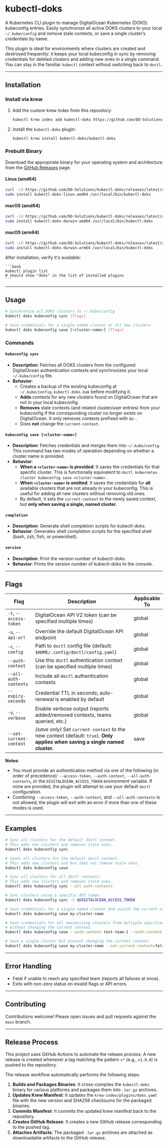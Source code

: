 # kubectl-doks

A Kubernetes CLI plugin to manage DigitalOcean Kubernetes (DOKS) kubeconfig entries. Easily synchronize all active DOKS clusters to your local `~/.kube/config` and remove stale contexts, or save a single cluster’s credentials by name.

This plugin is ideal for environments where clusters are created and destroyed frequently: it keeps your local kubeconfig in sync by removing credentials for deleted clusters and adding new ones in a single command. You can stay in the familiar `kubectl` context without switching back to `doctl`.

---

## Installation

### Install via krew

1.  Add the custom krew index from this repository:

    ```bash
    kubectl krew index add kubectl-doks https://github.com/DO-Solutions/kubectl-doks.git
    ```

2.  Install the `kubectl-doks` plugin:

    ```bash
    kubectl krew install kubectl-doks/kubectl-doks 
    ```

### Prebuilt Binary

Download the appropriate binary for your operating system and architecture from the [GitHub Releases](https://github.com/DO-Solutions/kubectl-doks/releases) page.

#### Linux (amd64)

```bash
curl -LO https://github.com/DO-Solutions/kubectl-doks/releases/latest/download/kubectl-doks-linux-amd64
sudo install kubectl-doks-linux-amd64 /usr/local/bin/kubectl-doks
```

#### macOS (amd64)

```bash
curl -LO https://github.com/DO-Solutions/kubectl-doks/releases/latest/download/kubectl-doks-darwin-amd64
sudo install kubectl-doks-darwin-amd64 /usr/local/bin/kubectl-doks
```

#### macOS (arm64)

```bash
curl -LO https://github.com/DO-Solutions/kubectl-doks/releases/latest/download/kubectl-doks-darwin-arm64
sudo install kubectl-doks-darwin-arm64 /usr/local/bin/kubectl-doks
```

After installation, verify it's available:


    ```bash
    kubectl plugin list
    # should show "doks" in the list of installed plugins
    ```

---

## Usage

```bash
# Synchronize all DOKS clusters to ~/.kube/config
kubectl doks kubeconfig sync [flags]

# Save credentials for a single named cluster or all new clusters
kubectl doks kubeconfig save [<cluster-name>] [flags]
```

### Commands

#### `kubeconfig sync`

*   **Description**: Fetches all DOKS clusters from the configured DigitalOcean authentication contexts and synchronizes your local `~/.kube/config` file.
*   **Behavior**:
    *   Creates a backup of the existing kubeconfig at `~/.kube/config.kubectl-doks.bak` before modifying it.
    *   **Adds** contexts for any new clusters found on DigitalOcean that are not in your local kubeconfig.
    *   **Removes** stale contexts (and related cluster/user entries) from your kubeconfig if the corresponding cluster no longer exists on DigitalOcean. It only removes contexts prefixed with `do-`.
    *   Does **not** change the `current-context`.

#### `kubeconfig save [<cluster-name>]`

*   **Description**: Fetches credentials and merges them into `~/.kube/config`. This command has two modes of operation depending on whether a cluster name is provided.
*   **Behavior**:
    *   **When a `<cluster-name>` is provided**: It saves the credentials for that specific cluster. This is functionally equivalent to `doctl kubernetes cluster kubeconfig save <cluster-name>`.
    *   **When `<cluster-name>` is omitted**: It saves the credentials for **all** available clusters that are not already in your kubeconfig. This is useful for adding all new clusters without removing old ones.
    *   By default, it sets the `current-context` to the newly saved context, but **only when saving a single, named cluster**.

#### `completion`

*   **Description**: Generate shell completion scripts for kubectl-doks.
*   **Behavior**: Generates shell completion scripts for the specified shell (bash, zsh, fish, or powershell).

#### `version`

*   **Description**: Print the version number of kubectl-doks.
*   **Behavior**: Prints the version number of kubectl-doks to the console.

---

## Flags

| Flag | Description | Applicable To |
| --- | --- | --- |
| `-t`, `--access-token` | DigitalOcean API V2 token (can be specified multiple times) | global |
| `-u`, `--api-url` | Override the default DigitalOcean API endpoint | global |
| `-c`, `--config` | Path to `doctl` config file (default: `$HOME/.config/doctl/config.yaml`) | global |
| `--auth-context` | Use this `doctl` authentication context (can be specified multiple times) | global |
| `--all-auth-contexts` | Include all `doctl` authentication contexts | global |
| `--expiry-seconds` | Credential TTL in seconds; auto-renewal is enabled by default | global |
| `-v`, `--verbose` | Enable verbose output (reports added/removed contexts, teams queried, etc.) | global |
| `--set-current-context` | *(save only)* Set `current-context` to the new context (default: `true`). **Only applies when saving a single named cluster.** | save |

**Notes**:

*   You must provide an authentication method via one of the following (in order of precedence): `--access-token`, `--auth-context`, `--all-auth-contexts`, or the `DIGITALOCEAN_ACCESS_TOKEN` environment variable. If none are provided, the plugin will attempt to use your default `doctl` configuration.
*   Combining `--access-token`, `--auth-context`, and `--all-auth-contexts` is not allowed; the plugin will exit with an error if more than one of these modes is used.

---

## Examples

```bash
# Sync all clusters for the default doctl context.
# This adds new clusters and removes stale ones.
kubectl doks kubeconfig sync

# Saves all clusters for the default doctl context.
# This adds new clusters and but does not remove stale ones.
kubectl doks kubeconfig save

# Sync all clusters for all doctl contexts.
# This adds new clusters and removes stale ones.
kubectl doks kubeconfig sync --all-auth-contexts

# Sync clusters using a specific API token.
kubectl doks kubeconfig sync -t $DIGITALOCEAN_ACCESS_TOKEN

# Save credentials for a single named cluster and switch the current context to it.
kubectl doks kubeconfig save my-cluster-name

# Save credentials for all new/missing clusters from multiple specified teams
# without changing the current context.
kubectl doks kubeconfig save --auth-context test-team-1 --auth-context test-team-2

# Save a single cluster but prevent changing the current context.
kubectl doks kubeconfig save my-cluster-name --set-current-context=false
```

---

## Error Handling

*   Fatal if unable to reach any specified team (reports all failures at once).
*   Exits with non-zero status on invalid flags or API errors.

---

## Contributing

Contributions welcome! Please open issues and pull requests against the `main` branch.

---

## Release Process

This project uses GitHub Actions to automate the release process. A new release is created whenever a tag matching the pattern `v*` (e.g., `v1.0.0`) is pushed to the repository.

The release workflow automatically performs the following steps:

1.  **Builds and Packages Binaries**: It cross-compiles the `kubectl-doks` binary for various platforms and packages them into `.tar.gz` archives.
2.  **Updates Krew Manifest**: It updates the `krew-index/plugins/doks.yaml` file with the new version and SHA256 checksums for the packaged binaries.
3.  **Commits Manifest**: It commits the updated krew manifest back to the repository.
4.  **Creates GitHub Release**: It creates a new GitHub release corresponding to the pushed tag.
5.  **Attaches Artifacts**: The packaged `.tar.gz` archives are attached as downloadable artifacts to the GitHub release.

